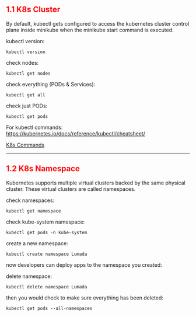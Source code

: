 ## <font color='red'> 1.1 K8s Cluster </font>

By default, kubectl gets configured to access the kubernetes cluster control plane inside minikube when the minikube start command is executed.

kubectl version:

```
kubectl version
```

check nodes:

```
kubectl get nodes
```

check everything (PODs & Services):

```
kubectl get all
```

check just PODs:

```
kubectl get pods
```

For kubectl commands: https://kubernetes.io/docs/reference/kubectl/cheatsheet/

<a href="./K8s Commands.docx" target="_top">K8s Commands</a>

---

## <font color='red'> 1.2 K8s Namespace </font>

Kubernetes supports multiple virtual clusters backed by the same physical cluster. These virtual clusters are called namespaces.

check namespaces:

```
kubectl get namespace
```

check kube-system namespace:

```
kubectl get pods -n kube-system
```

create a new namespace:

```
kubectl create namespace Lumada
```

now developers can deploy apps to the namespace you created:

delete namespace:

```
kubectl delete namespace Lumada
```

then you would check to make sure everything has been deleted:

```
kubectl get pods --all-namespaces
```
